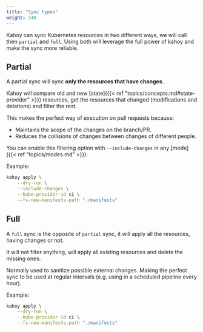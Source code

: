 ```yaml
---
title: "Sync types"
weight: 340
---
```


Kahoy can sync Kubernetes resources in two different ways, we will call then `partial` and `full`. Using both will leverage the full power of kahoy and make the sync more reliable.

## Partial

A partial sync will sync **only the resources that have changes**.

Kahoy will compare old and new [state]({{< ref "topics/concepts.md#state-provider" >}}) resources, get the resources that changed (modifications and deletions) and filter the rest.

This makes the perfect way of execution on pull requests because:

- Maintains the scope of the changes on the branch/PR.
- Reduces the collisions of changes between changes of different people.

You can enable this filtering option with `--include-changes` in any [mode]({{< ref "topics/modes.md" >}}).

Example:

```bash
kahoy apply \
    --dry-run \
    --include-changes \
    --kube-provider-id ci \
    --fs-new-manifests-path "./manifests"
```

## Full

A `full` sync is the opposite of `partial` sync, it will apply all the resources, having changes or not.

It will not filter anything, will apply all existing resources and delete the missing ones.

Normally used to sanitize possible external changes. Making the perfect sync to be used at regular intervals (e.g. using in a scheduled pipeline every hour).

Example:

```bash
kahoy apply \
    --dry-run \
    --kube-provider-id ci \
    --fs-new-manifests-path "./manifests"
```
